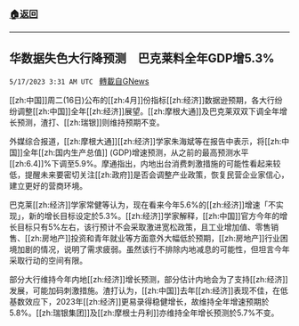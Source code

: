 ###  [:house:返回](README.md)
---


## 华数据失色大行降预测　巴克莱料全年GDP增5.3%
`5/17/2023 3:31 AM UTC ` [轉載自GNews](https://gnews.org/articles/1306908)


[[zh:中国]]周二(16日)公布的[[zh:4月]]份指标[[zh:经济]]数据逊预期，各大行纷纷调整[[zh:中国]]全年[[zh:经济]]展望。[[zh:摩根大通]]及巴克莱双双下调全年增长预测，渣打、[[zh:瑞银]]则维持预期不变。

外媒综合报道，[[zh:摩根大通]][[zh:经济]]学家朱海斌等在报告中表示，将[[zh:中国]]全年[[zh:国内生产总值]] (GDP)增速预测，从之前的最高预测水平[[zh:6.4]]%下调至5.9%。摩通指出，内地出台消费刺激措施的可能性看起来较低，提醒未来要密切关注[[zh:政府]]是否会调整产业政策，恢复民营企业家信心，建立更好的营商环境。

巴克莱[[zh:经济]]学家常健等认为，现在看来今年5.6%的[[zh:经济]]增速「不实现」，新的增长目标设定於5.3%。[[zh:经济]]学家解释，[[zh:中国]]官方今年的增长目标只有5%左右，该行预计不会采取激进宽松政策，且工业增加值、零售销售、[[zh:房地产]]投资和青年就业等方面意外大幅低於预期，[[zh:房地产]]行业困境加剧的情况，说明了需求疲弱。虽然该行不排除内地减息的可能性，但坦言今年采取行动的空间有限。

部分大行维持今年内地[[zh:经济]]增长预测，部分估计内地会为了支持[[zh:经济]]发展，可能加码刺激措施。渣打认为，[[zh:中国]]去年[[zh:经济]]表现不佳，在低基数效应下，2023年[[zh:经济]]更易录得稳健增长，故维持全年增速预期於5.8%。[[zh:瑞银集团]]及[[zh:摩根士丹利]]亦维持全年增长预测於5.7%不变。

